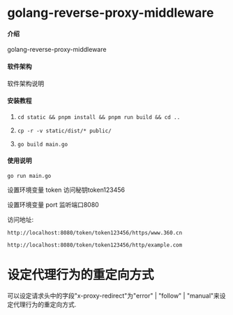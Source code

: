 # golang-reverse-proxy-middleware

#### 介绍

golang-reverse-proxy-middleware

#### 软件架构

软件架构说明

#### 安装教程

1. `cd static && pnpm install && pnpm run build && cd ..`

2. `cp -r -v static/dist/* public/`

3. `go build main.go`

#### 使用说明

```
go run main.go
```

设置环境变量 token 访问秘钥token123456

设置环境变量 port 监听端口8080

访问地址:

`http://localhost:8080/token/token123456/https/www.360.cn`

`http://localhost:8080/token/token123456/http/example.com`

# 设定代理行为的重定向方式

可以设定请求头中的字段"x-proxy-redirect"为"error" | "follow" |
"manual"来设定代理行为的重定向方式.
